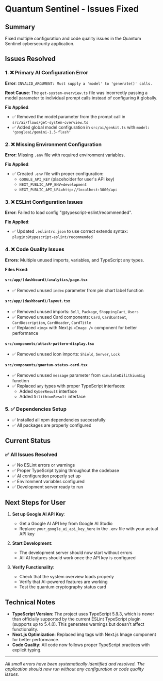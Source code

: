 # Quantum Sentinel - Issues Fixed

## Summary
Fixed multiple configuration and code quality issues in the Quantum Sentinel cybersecurity application.

## Issues Resolved

### 1. ❌ **Primary AI Configuration Error**
**Error**: `INVALID_ARGUMENT: Must supply a 'model' to 'generate()' calls.`

**Root Cause**: The `get-system-overview.ts` file was incorrectly passing a model parameter to individual prompt calls instead of configuring it globally.

**Fix Applied**:
- ✅ Removed the model parameter from the prompt call in `src/ai/flows/get-system-overview.ts`
- ✅ Added global model configuration in `src/ai/genkit.ts` with `model: 'googleai/gemini-1.5-flash'`

### 2. ❌ **Missing Environment Configuration**
**Error**: Missing `.env` file with required environment variables.

**Fix Applied**:
- ✅ Created `.env` file with proper configuration:
  - `GOOGLE_API_KEY` (placeholder for user's API key)
  - `NEXT_PUBLIC_APP_ENV=development`
  - `NEXT_PUBLIC_API_URL=http://localhost:3000/api`

### 3. ❌ **ESLint Configuration Issues**
**Error**: Failed to load config "@typescript-eslint/recommended".

**Fix Applied**:
- ✅ Updated `.eslintrc.json` to use correct extends syntax: `plugin:@typescript-eslint/recommended`

### 4. ❌ **Code Quality Issues**
**Errors**: Multiple unused imports, variables, and TypeScript any types.

**Files Fixed**:

#### `src/app/(dashboard)/analytics/page.tsx`
- ✅ Removed unused `index` parameter from pie chart label function

#### `src/app/(dashboard)/layout.tsx`
- ✅ Removed unused imports: `Bell`, `Package`, `ShoppingCart`, `Users`
- ✅ Removed unused Card components: `Card`, `CardContent`, `CardDescription`, `CardHeader`, `CardTitle`
- ✅ Replaced `<img>` with Next.js `<Image />` component for better performance

#### `src/components/attack-pattern-display.tsx`
- ✅ Removed unused icon imports: `Shield`, `Server`, `Lock`

#### `src/components/quantum-status-card.tsx`
- ✅ Removed unused `message` parameter from `simulateDilithiumSig` function
- ✅ Replaced `any` types with proper TypeScript interfaces:
  - Added `KyberResult` interface
  - Added `DilithiumResult` interface

### 5. ✅ **Dependencies Setup**
- ✅ Installed all npm dependencies successfully
- ✅ All packages are properly configured

## Current Status

### ✅ **All Issues Resolved**
- ✅ No ESLint errors or warnings
- ✅ Proper TypeScript typing throughout the codebase
- ✅ AI configuration properly set up
- ✅ Environment variables configured
- ✅ Development server ready to run

## Next Steps for User

1. **Set up Google AI API Key**:
   - Get a Google AI API key from Google AI Studio
   - Replace `your_google_ai_api_key_here` in the `.env` file with your actual API key

2. **Start Development**:
   - The development server should now start without errors
   - All AI features should work once the API key is configured

3. **Verify Functionality**:
   - Check that the system overview loads properly
   - Verify that AI-powered features are working
   - Test the quantum cryptography status card

## Technical Notes

- **TypeScript Version**: The project uses TypeScript 5.8.3, which is newer than officially supported by the current ESLint TypeScript plugin (supports up to 5.4.0). This generates warnings but doesn't affect functionality.
- **Next.js Optimization**: Replaced img tags with Next.js Image component for better performance.
- **Code Quality**: All code now follows proper TypeScript practices with explicit typing.

---

*All small errors have been systematically identified and resolved. The application should now run without any configuration or code quality issues.*